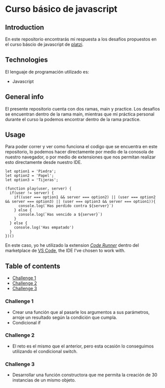 # Curso básico de javascript

## Introduction
En este repositorio encontrarás mi respuesta a los desafíos propuestos en el curso báscio de javascript de [platzi](https://platzi.com/clases/basico-javascript/).

## Technologies
El lenguaje de programación utilizado es: 
* Javascript

## General info
El presente repositorio cuenta con dos ramas, main y practice. Los desafíos se encuentran dentro de la rama main, mientras que mi práctica personal durante el curso la podemos encontrar dentro de la rama practice.

## Usage
Para poder correr y ver como funciona el codigo que se encuentra en este repositorio, lo podemos hacer directamente por medio de la conosola de nuestro navegador, o por medio de extensiones que nos permitan realizar esto directamente desde nuestro IDE. 

```
let option1 = 'Piedra';
let option2 = 'Papel';
let option3 = 'Tijeras';

(function play(user, server) {
  if(user != server) {
    if((user === option1 && server === option2) || (user === option2 && server === option3) || (user === option3 && server === option1)){
      console.log(`Has perdido contra ${server}`)
    } else {
      console.log(`Has vencido a ${server}`)
    }
  } else {
    console.log('Has empatado')
  }
})()
```

En este caso, yo he utilizado la extension [*Code Runner*](https://marketplace.visualstudio.com/items?itemName=formulahendry.code-runner) dentro del marketplace de [VS Code](https://code.visualstudio.com/docs), the IDE I've chosen to work with. 

## Table of contents
* [Challenge 1](#challenge-1)
* [Challenge 2](#challenge-2)
* [Challenge 3](#challenge-3)

### Challenge 1
* Crear una función que al pasarle los argumentos a sus parámetros, arroje un resultado según la condición que cumpla. 
* Condicional if

### Challenge 2
* El reto es el mismo que el anterior, pero esta ocasión lo conseguimos utilizando el condicional switch.

### Challenge 3
* Desarrollar una función constructora que me permita la creación de 30 instancias de un mismo objeto. 

